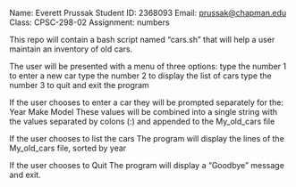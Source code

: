 Name: Everett Prussak
Student ID: 2368093
Email: prussak@chapman.edu
Class: CPSC-298-02
Assignment: numbers

This repo will contain a bash script named “cars.sh” that will help a user maintain an inventory of old cars.

The user will be presented with a menu of three options:
type the number 1 to enter a new car
type the number 2 to display the list of cars
type the number 3 to quit and exit the program
 
If the user chooses to enter a car they will be prompted separately for the:
Year
Make
Model
These values will be combined into a single string with the values separated by colons (:) and appended to the My_old_cars file
 

If the user chooses to list the cars
The program will display the lines of the My_old_cars file, sorted by year

If the user chooses to Quit
The program will display a “Goodbye” message and exit.
